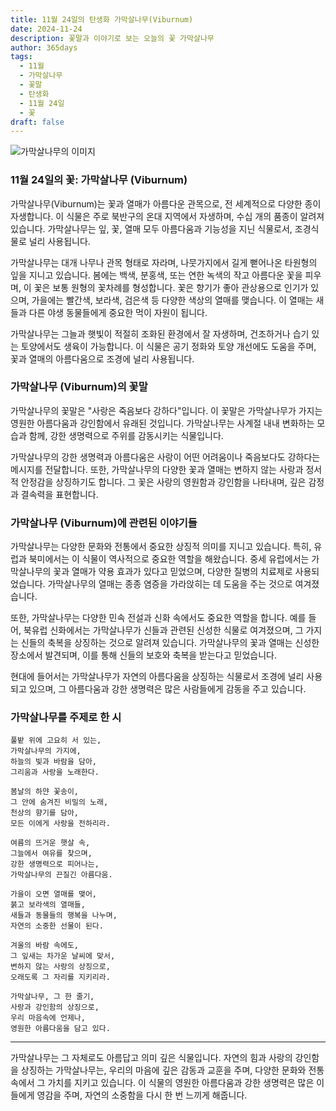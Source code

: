 ```yaml
---
title: 11월 24일의 탄생화 가막살나무(Viburnum)
date: 2024-11-24
description: 꽃말과 이야기로 보는 오늘의 꽃 가막살나무
author: 365days
tags:
  - 11월
  - 가막살나무
  - 꽃말
  - 탄생화
  - 11월 24일
  - 꽃
draft: false
---
```



![가막살나무의 이미지](https://cdn.pixabay.com/photo/2019/05/19/21/28/viburnum-4215322_640.jpg#center)


### 11월 24일의 꽃: 가막살나무 (Viburnum)

가막살나무(Viburnum)는 꽃과 열매가 아름다운 관목으로, 전 세계적으로 다양한 종이 자생합니다. 이 식물은 주로 북반구의 온대 지역에서 자생하며, 수십 개의 품종이 알려져 있습니다. 가막살나무는 잎, 꽃, 열매 모두 아름다움과 기능성을 지닌 식물로서, 조경식물로 널리 사용됩니다.

가막살나무는 대개 나무나 관목 형태로 자라며, 나뭇가지에서 길게 뻗어나온 타원형의 잎을 지니고 있습니다. 봄에는 백색, 분홍색, 또는 연한 녹색의 작고 아름다운 꽃을 피우며, 이 꽃은 보통 원형의 꽃차례를 형성합니다. 꽃은 향기가 좋아 관상용으로 인기가 있으며, 가을에는 빨간색, 보라색, 검은색 등 다양한 색상의 열매를 맺습니다. 이 열매는 새들과 다른 야생 동물들에게 중요한 먹이 자원이 됩니다.

가막살나무는 그늘과 햇빛이 적절히 조화된 환경에서 잘 자생하며, 건조하거나 습기 있는 토양에서도 생육이 가능합니다. 이 식물은 공기 정화와 토양 개선에도 도움을 주며, 꽃과 열매의 아름다움으로 조경에 널리 사용됩니다.

### 가막살나무 (Viburnum)의 꽃말

가막살나무의 꽃말은 "사랑은 죽음보다 강하다"입니다. 이 꽃말은 가막살나무가 가지는 영원한 아름다움과 강인함에서 유래된 것입니다. 가막살나무는 사계절 내내 변화하는 모습과 함께, 강한 생명력으로 주위를 감동시키는 식물입니다.

가막살나무의 강한 생명력과 아름다움은 사랑이 어떤 어려움이나 죽음보다도 강하다는 메시지를 전달합니다. 또한, 가막살나무의 다양한 꽃과 열매는 변하지 않는 사랑과 정서적 안정감을 상징하기도 합니다. 그 꽃은 사랑의 영원함과 강인함을 나타내며, 깊은 감정과 결속력을 표현합니다.

### 가막살나무 (Viburnum)에 관련된 이야기들

가막살나무는 다양한 문화와 전통에서 중요한 상징적 의미를 지니고 있습니다. 특히, 유럽과 북미에서는 이 식물이 역사적으로 중요한 역할을 해왔습니다. 중세 유럽에서는 가막살나무의 꽃과 열매가 약용 효과가 있다고 믿었으며, 다양한 질병의 치료제로 사용되었습니다. 가막살나무의 열매는 종종 염증을 가라앉히는 데 도움을 주는 것으로 여겨졌습니다.

또한, 가막살나무는 다양한 민속 전설과 신화 속에서도 중요한 역할을 합니다. 예를 들어, 북유럽 신화에서는 가막살나무가 신들과 관련된 신성한 식물로 여겨졌으며, 그 가지는 신들의 축복을 상징하는 것으로 알려져 있습니다. 가막살나무의 꽃과 열매는 신성한 장소에서 발견되며, 이를 통해 신들의 보호와 축복을 받는다고 믿었습니다.

현대에 들어서는 가막살나무가 자연의 아름다움을 상징하는 식물로서 조경에 널리 사용되고 있으며, 그 아름다움과 강한 생명력은 많은 사람들에게 감동을 주고 있습니다.

### 가막살나무를 주제로 한 시

	풀밭 위에 고요히 서 있는,
	가막살나무의 가지에,
	하늘의 빛과 바람을 담아,
	그리움과 사랑을 노래한다.
	
	봄날의 하얀 꽃송이,
	그 안에 숨겨진 비밀의 노래,
	천상의 향기를 담아,
	모든 이에게 사랑을 전하리라.
	
	여름의 뜨거운 햇살 속,
	그늘에서 여유를 찾으며,
	강한 생명력으로 피어나는,
	가막살나무의 끈질긴 아름다움.
	
	가을이 오면 열매를 맺어,
	붉고 보라색의 열매들,
	새들과 동물들의 행복을 나누며,
	자연의 소중한 선물이 된다.
	
	겨울의 바람 속에도,
	그 잎새는 차가운 날씨에 맞서,
	변하지 않는 사랑의 상징으로,
	오래도록 그 자리를 지키리라.
	
	가막살나무, 그 한 줄기,
	사랑과 강인함의 상징으로,
	우리 마음속에 언제나,
	영원한 아름다움을 담고 있다.

---

가막살나무는 그 자체로도 아름답고 의미 깊은 식물입니다. 자연의 힘과 사랑의 강인함을 상징하는 가막살나무는, 우리의 마음에 깊은 감동과 교훈을 주며, 다양한 문화와 전통 속에서 그 가치를 지키고 있습니다. 이 식물의 영원한 아름다움과 강한 생명력은 많은 이들에게 영감을 주며, 자연의 소중함을 다시 한 번 느끼게 해줍니다.